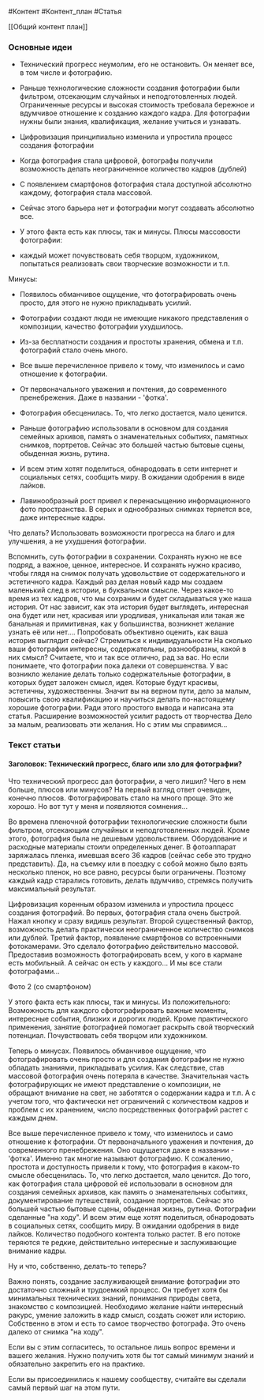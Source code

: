 #Контент #Контент_план #Статья 

[[Общий контент план]]
### Основные идеи

- Технический прогресс неумолим, его не остановить. Он меняет все, в том числе и фотографию.
- Раньше технологические сложности создания фотографии были фильтром, отсекающим случайных и неподготовленных людей.  Ограниченные ресурсы и высокая стоимость требовала бережное и вдумчивое отношение к созданию каждого кадра. Для фотографии нужны были знания, квалификация, желание учиться и узнавать.
- Цифровизация принципиально изменила и упростила процесс создания фотографии
- Когда фотография стала цифровой, фотографы получили возможность делать неограниченное количество кадров (дублей)
- С появлением смартфонов фотография стала доступной абсолютно каждому, фотография стала массовой.

- Сейчас этого барьера нет и фотографии могут создавать абсолютно все.

- У этого факта есть как плюсы, так и минусы.
Плюсы массовости фотографии: 
- каждый может почувствовать себя творцом, художником, попытаться реализовать свои творческие возможности и т.п. 

Минусы:
- Появилось обманчивое ощущение, что фотографировать очень просто, для этого не нужно прикладывать усилий.
- Фотографии создают люди не имеющие никакого представления о композиции, качество фотографии ухудшилось.
- Из-за бесплатности создания и простоты хранения, обмена и т.п. фотографий стало очень много.

- Все выше перечисленное привело к тому, что изменилось и само отношение к фотографии. 
- От первоначального уважения и почтения, до современного пренебрежения. Даже в названии - 'фотка'.
-  Фотография обесценилась. То, что легко достается, мало ценится. 
- Раньше фотографию использовали в основном для создания семейных архивов, память о знаменательных событиях, памятных снимков, портретов. Сейчас это большей частью бытовые сцены, обыденная жизнь, рутина. 
- И всем этим хотят поделиться, обнародовать в сети интернет и социальных сетях, сообщить миру. В ожидании одобрения в виде лайков.
- Лавинообразный рост привел к перенасыщению информационного фото пространства. В серых и однообразных снимках теряется все, даже интересные кадры.


Что делать? 
Использовать возможности прогресса на благо и для улучшения, а не ухудшения фотографии.

Вспомнить, суть фотографии в сохранении. 
Сохранять нужно не все подряд, а важное, ценное, интересное. И сохранять нужно красиво, чтобы глядя на снимок получать удовольствие от содержательного и эстетичного кадра.
Каждый раз делая новый кадр мы создаем маленький след в истории, в буквальном смысле. Через какое-то время из тех кадров, что мы сохраним и будет складываться уже наша история. От нас зависит, как эта история будет выглядеть, интересная она будет или нет, красивая или уродливая, уникальная или такая же банальная и примитивная, как у большинства, возникнет желание узнать её или нет....
Попробовать объективно оценить, как ваша история выглядит сейчас? 
Стремиться к индивидуальности
На сколько ваши фотографии интересны, содержательны, разнообразны, какой в них смысл? 
Считаете, что и так все отлично, рад за вас.
Но если понимаете, что фотографии пока далеки от совершенства. У вас возникло желание делать только содержательные фотографии, в которых будет заложен смысл, идея. Которые будут красивы, эстетичны, художественны.
Значит вы на верном пути, дело за малым, повысить свою квалификацию и научиться делать по-настоящему хорошие фотографии.
Ради этого простого вывода и написана эта статья.
Расширение возможностей усилит радость от творчества
Дело за малым, реализовать эти желания. Но с этим мы справимся...


### Текст статьи
#### Заголовок: Технический прогресс, благо или зло для фотографии?
Что технический прогресс дал фотографии, а чего лишил? Чего в нем больше, плюсов или минусов? На первый взгляд ответ очевиден, конечно плюсов. Фотографировать стало на много проще. Это же хорошо.
Но вот тут у меня и появляются сомнения... 

Во времена пленочной фотографии технологические сложности были фильтром, отсекающим случайных и неподготовленных людей. Кроме этого, фотография была не дешевым удовольствием. Оборудование и расходные материалы стоили определенных денег. В фотоаппарат заряжалась пленка, имевшая всего 36 кадров (сейчас себе это трудно представить). Да, на съемку или в поездку с собой можно было взять несколько пленок, но все равно, ресурсы были ограничены. Поэтому каждый кадр старались готовить, делать вдумчиво, стремясь получить максимальный результат.

Цифровизация коренным образом изменила и упростила процесс создания фотографий. 
Во первых, фотография стала очень быстрой. Нажал кнопку и сразу видишь результат.
Второй существенный фактор, возможность делать практически неограниченное количество снимков или дублей.
Третий фактор, появление смартфонов со встроенными фотокамерами. Это сделало фотографию действительно массовой. Предоставив возможность фотографировать всем, у кого в кармане есть мобильный. А сейчас он есть у каждого... И мы все стали фотографами...

Фото 2 (со смартфоном)

У этого факта есть как плюсы, так и минусы.
Из положительного:
Возможность для каждого сфотографировать важные моменты, интересные события, близких и дорогих людей.
Кроме практического применения, занятие фотографией помогает раскрыть свой творческий потенциал. Почувствовать себя творцом или художником. 

Теперь о минусах.
Появилось обманчивое ощущение, что фотографировать очень просто и для создания фотографии не нужно обладать знаниями, прикладывать усилия. 
Как следствие, став массовой фотография очень потеряла в качестве. Значительная часть фотографирующих не имеют представление о композиции, не обращают внимание на свет, не заботятся о содержании кадра и т.п.
А с учетом того, что фактически нет ограничений с количеством кадров и проблем с их хранением, число посредственных фотографий растет с каждым днем.

Все выше перечисленное привело к тому, что изменилось и само отношение к фотографии. 
От первоначального уважения и почтения, до современного пренебрежения. Оно ощущается даже в названии - 'фотка'. Именно так многие называют фотографию.
К сожалению, простота и доступность привели к тому, что фотография в каком-то смысле обесценилась. То, что легко достается, мало ценится. 
До того, как фотография стала цифровой её использовали в основном для создания семейных архивов, как память о знаменательных событиях, документирование путешествий, создание портретов. 
Сейчас это большей частью бытовые сцены, обыденная жизнь, рутина. Фотографии сделанные "на ходу". 
И всем этим еще хотят поделиться, обнародовать в социальных сетях, сообщить миру. В ожидании одобрения в виде лайков.
Количество подобного контента только растет. В его потоке теряются те редкие, действительно интересные и заслуживающие внимание кадры.

Ну и что, собственно, делать-то теперь?

Важно понять, создание заслуживающей внимание фотографии это достаточно сложный и трудоемкий процесс.
Он требует хотя бы минимальных технических знаний, понимания природы света, знакомство с композицией. 
Необходимо желание найти интересный ракурс, умение заложить в кадр смысл, создать сюжет или историю. Собственно в этом и есть то самое творчество фотографа. Это очень далеко от снимка "на ходу".

Если вы с этим согласитесь, то остальное лишь вопрос времени и вашего желания.
Нужно получить хотя бы тот самый минимум знаний и обязательно закрепить его на практике.

Если вы присоединились к нашему сообществу, считайте вы сделали самый первый шаг на этом пути.